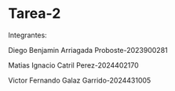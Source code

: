 # Tarea-2
Integrantes: 

Diego Benjamin Arriagada Proboste-2023900281

Matias Ignacio Catril Perez-2024402170

Victor Fernando Galaz Garrido-2024431005
